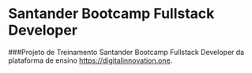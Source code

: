 # Santander Bootcamp Fullstack Developer


###Projeto de Treinamento Santander Bootcamp Fullstack Developer da plataforma de ensino https://digitalinnovation.one.

